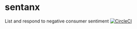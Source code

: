# sentanx

List and respond to negative consumer sentiment
[![CircleCI](https://circleci.com/gh/markacody/sentanx/tree/main.svg?style=svg)](https://circleci.com/gh/markacody/sentanx/tree/main)
